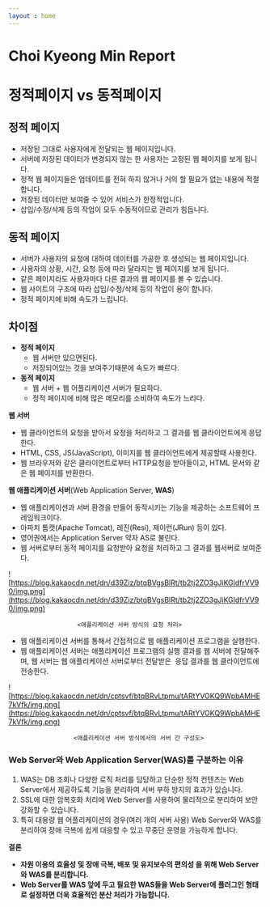 ```yaml
---
layout : home
---
```

# Choi Kyeong Min Report
# 정적페이지 vs 동적페이지

## **정적 페이지**

- 저장된 그대로 사용자에게 전달되는 웹 페이지입니다.
- 서버에 저장된 데이터가 변경되지 않는 한 사용자는 고정된 웹 페이지를 보게 됩니다.
- 정적 웹 페이지들은 업데이트를 전혀 하지 않거나 거의 할 필요가 없는 내용에 적절합니다.
- 저장된 데이터만 보여줄 수 있어 서비스가 한정적입니다.
- 삽입/수정/삭제 등의 작업이 모두 수동적이므로 관리가 힘듭니다.

## **동적 페이지**

- 서버가 사용자의 요청에 대하여 데이터를 가공한 후 생성되는 웹 페이지입니다.
- 사용자의 상황, 시간, 요청 등에 따라 달라지는 웹 페이지를 보게 됩니다.
- 같은 페이지라도 사용자마다 다른 결과의 웹 페이지를 볼 수 있습니다.
- 웹 사이트의 구조에 따라 삽입/수정/삭제 등의 작업이 용이 합니다.
- 정적 페이지에 비해 속도가 느립니다.

## **차이점**

- **정적 페이지**
    - 웹 서버만 있으면된다.
    - 저장되어있는 것을 보여주기때문에 속도가 빠르다.
- **동적 페이지**
    - 웹 서버 + 웹 어플리케이션 서버가 필요하다.
    - 정적 페이지에 비해 많은 메모리를 소비하여 속도가 느리다.

**웹 서버**

- 웹 클라이언트의 요청을 받아서 요청을 처리하고 그 결과를 웹 클라이언트에게 응답한다.
- HTML, CSS, JS(JavaScript), 이미지를 웹 클라이언트에게 제공할때 사용한다.
- 웹 브라우저와 같은 클라이언트로부터 HTTP요청을 받아들이고, HTML 문서와 같은 웹 페이지를 반환한다.

**웹 애플리케이션 서버**(Web Application Server, **WAS**)

- 웹 애플리케이션과 서버 환경을 만들어 동작시키는 기능을 제공하는 소프트웨어 프레임워크이다.
- 아파치 톰캣(Apache Tomcat), 레진(Resi), 제이런(JRun) 등이 있다.
- 영어권에서는 Application Server 약자 AS로 불린다.
- 웹 서버로부터 동적 페이지를 요청받아 요청을 처리하고 그 결과를 웹서버로 보여준다.

![https://blog.kakaocdn.net/dn/d39Ziz/btqBVgsBlRt/tb2tj2ZO3gJiKGldfrVV90/img.png](https://blog.kakaocdn.net/dn/d39Ziz/btqBVgsBlRt/tb2tj2ZO3gJiKGldfrVV90/img.png)

                       <애플리케이션 서버 방식의 요청 처리>

- 웹 애플리케이션 서버를 통해서 간접적으로 웹 애플리케이션 프로그램을 실행한다.
- 웹 애플리케이션 서버는 애플리케이션 프로그램의 실행 결과를 웹 서버에 전달해주며, 웹 서버는 웹 애플리케이션 서버로부터 전달받은  응답 결과를 웹 클라이언트에 전송한다.

![https://blog.kakaocdn.net/dn/cptsvf/btqBRvLtpmu/tARtYVOKQ9WpbAMHE7kVfk/img.png](https://blog.kakaocdn.net/dn/cptsvf/btqBRvLtpmu/tARtYVOKQ9WpbAMHE7kVfk/img.png)

                      <애플리케이션 서버 방식에서의 서버 간 구성도>

### **Web Server와 Web Application Server(WAS)를 구분하는 이유**

1. WAS는 DB 조회나 다양한 로직 처리를 담당하고 단순한 정적 컨텐츠는 Web Server에서 제공하도록 기능을 분리하여 서버 부하 방지의 효과가 있습니다.
2. SSL에 대한 암복호화 처리에 Web Server를 사용하여 물리적으로 분리하여 보안 강화할 수 있습니다.
3. 특히 대용량 웹 어플리케이션의 경우(여러 개의 서버 사용) Web Server와 WAS를 분리하여 장애 극복에 쉽게 대응할 수 있고 무중단 운영을 가능하게 합니다.

**결론**

- **자원 이용의 효율성 및 장애 극복, 배포 및 유지보수의 편의성 을 위해 Web Server와 WAS를 분리합니다.**
- **Web Server를 WAS 앞에 두고 필요한 WAS들을 Web Server에 플러그인 형태로 설정하면 더욱 효율적인 분산 처리가 가능합니다.**